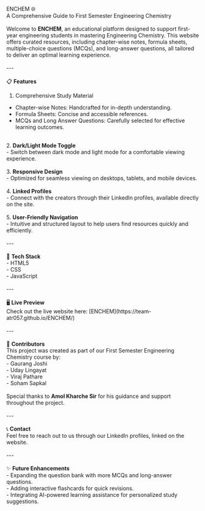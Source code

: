  ENCHEM 🌐  <br>
A Comprehensive Guide to First Semester Engineering Chemistry<br>
<br>
Welcome to <b>ENCHEM</b>, an educational platform designed to support first-year engineering students in mastering Engineering Chemistry. This website offers curated resources, including chapter-wise notes, formula sheets, multiple-choice questions (MCQs), and long-answer questions, all tailored to deliver an optimal learning experience.  <br>
<br>
---<br>
<br>
📋 <b>Features</b>  <br>
1. Comprehensive Study Material  <br>
- Chapter-wise Notes: Handcrafted for in-depth understanding.  <br>
- Formula Sheets: Concise and accessible references.  <br>
- MCQs and Long Answer Questions: Carefully selected for effective learning outcomes.  <br>
<br>
2. <b>Dark/Light Mode Toggle</b>  <br>
- Switch between dark mode and light mode for a comfortable viewing experience.  <br>
<br>
3. <b>Responsive Design</b>  <br>
- Optimized for seamless viewing on desktops, tablets, and mobile devices.  <br>
<br>
4. <b>Linked Profiles</b> <br>
- Connect with the creators through their LinkedIn profiles, available directly on the site.  <br>
<br>
5. <b>User-Friendly Navigation</b>  <br>
- Intuitive and structured layout to help users find resources quickly and efficiently.  <br>
<br>
---<br>
<br>
🚀 <b>Tech Stack</b>  <br>
- HTML5  <br>
- CSS  <br>
- JavaScript  <br>
<br>
---<br>
<br>
🖥️ <b>Live Preview</b>  <br>
Check out the live website here: [ENCHEM](https://team-atr057.github.io/ENCHEM/)  <br>
<br>
---<br>
<br>
👥 <b>Contributors</b>  <br>
This project was created as part of our First Semester Engineering Chemistry course by:<br>  
- Gaurang Joshi <br>
- Uday Lingayat  <br>
- Viraj Pathare <br>
- Soham Sapkal  <br>
<br>
Special thanks to <b>Amol Kharche Sir</b> for his guidance and support throughout the project.  <br>
<br>
---<br>
<br>
📞 <b>Contact</b>  <br>
Feel free to reach out to us through our LinkedIn profiles, linked on the website.<br>  
<br>
---<br>
<br>
✨ <b>Future Enhancements</b> <br> 
- Expanding the question bank with more MCQs and long-answer questions.  <br>
- Adding interactive flashcards for quick revisions.  <br>
- Integrating AI-powered learning assistance for personalized study suggestions.<br>  
